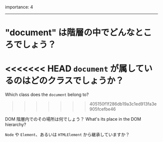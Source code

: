 importance: 4

---

# "document" は階層の中でどんなところでしょう？

<<<<<<< HEAD
`document` が属しているのはどのクラスでしょうか？
=======
Which class does the `document` belong to?
>>>>>>> 405150f1f286db19a3c1ed913fa3e905fcefbe46

DOM 階層内でのその場所は何でしょう？
What's its place in the DOM hierarchy?

`Node` や `Element`、あるいは `HTMLElement` から継承していますか？
